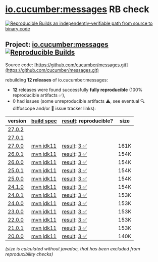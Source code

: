 [io.cucumber:messages](https://central.sonatype.com/artifact/io.cucumber/messages/versions) RB check
=======

[![Reproducible Builds](https://reproducible-builds.org/images/logos/rb.svg) an independently-verifiable path from source to binary code](https://reproducible-builds.org/)

## Project: [io.cucumber:messages](https://central.sonatype.com/artifact/io.cucumber/messages/versions) [![Reproducible Builds](https://img.shields.io/endpoint?url=https://raw.githubusercontent.com/jvm-repo-rebuild/reproducible-central/master/content/io/cucumber/messages/badge.json)](https://github.com/jvm-repo-rebuild/reproducible-central/blob/master/content/io/cucumber/messages/README.md)

Source code: [https://github.com/cucumber/messages.git](https://github.com/cucumber/messages.git)

rebuilding **12 releases** of io.cucumber:messages:
- **12** releases were found successfully **fully reproducible** (100% reproducible artifacts :white_check_mark:),
- 0 had issues (some unreproducible artifacts :warning:, see eventual :mag: diffoscope and/or :memo: issue tracker links):

| version | [build spec](/BUILDSPEC.md) | [result](https://reproducible-builds.org/docs/jvm/): reproducible? | size |
| -- | --------- | ------ | -- |
| [27.0.2](https://central.sonatype.com/artifact/io.cucumber/messages/27.0.2/pom) | | | |
| [27.0.1](https://central.sonatype.com/artifact/io.cucumber/messages/27.0.1/pom) | | | |
| [27.0.0](https://central.sonatype.com/artifact/io.cucumber/messages/27.0.0/pom) | [mvn jdk11](messages-27.0.0.buildspec) | [result](messages-27.0.0.buildinfo): [3 :white_check_mark: ](messages-27.0.0.buildcompare) | 161K |
| [26.0.1](https://central.sonatype.com/artifact/io.cucumber/messages/26.0.1/pom) | [mvn jdk11](messages-26.0.1.buildspec) | [result](messages-26.0.1.buildinfo): [3 :white_check_mark: ](messages-26.0.1.buildcompare) | 154K |
| [26.0.0](https://central.sonatype.com/artifact/io.cucumber/messages/26.0.0/pom) | [mvn jdk11](messages-26.0.0.buildspec) | [result](messages-26.0.0.buildinfo): [3 :white_check_mark: ](messages-26.0.0.buildcompare) | 154K |
| [25.0.1](https://central.sonatype.com/artifact/io.cucumber/messages/25.0.1/pom) | [mvn jdk11](messages-25.0.1.buildspec) | [result](messages-25.0.1.buildinfo): [3 :white_check_mark: ](messages-25.0.1.buildcompare) | 154K |
| [25.0.0](https://central.sonatype.com/artifact/io.cucumber/messages/25.0.0/pom) | [mvn jdk11](messages-25.0.0.buildspec) | [result](messages-25.0.0.buildinfo): [3 :white_check_mark: ](messages-25.0.0.buildcompare) | 154K |
| [24.1.0](https://central.sonatype.com/artifact/io.cucumber/messages/24.1.0/pom) | [mvn jdk11](messages-24.1.0.buildspec) | [result](messages-24.1.0.buildinfo): [3 :white_check_mark: ](messages-24.1.0.buildcompare) | 154K |
| [24.0.1](https://central.sonatype.com/artifact/io.cucumber/messages/24.0.1/pom) | [mvn jdk11](messages-24.0.1.buildspec) | [result](messages-24.0.1.buildinfo): [3 :white_check_mark: ](messages-24.0.1.buildcompare) | 153K |
| [24.0.0](https://central.sonatype.com/artifact/io.cucumber/messages/24.0.0/pom) | [mvn jdk11](messages-24.0.0.buildspec) | [result](messages-24.0.0.buildinfo): [3 :white_check_mark: ](messages-24.0.0.buildcompare) | 153K |
| [23.0.0](https://central.sonatype.com/artifact/io.cucumber/messages/23.0.0/pom) | [mvn jdk11](messages-23.0.0.buildspec) | [result](messages-23.0.0.buildinfo): [3 :white_check_mark: ](messages-23.0.0.buildcompare) | 153K |
| [22.0.0](https://central.sonatype.com/artifact/io.cucumber/messages/22.0.0/pom) | [mvn jdk11](messages-22.0.0.buildspec) | [result](messages-22.0.0.buildinfo): [3 :white_check_mark: ](messages-22.0.0.buildcompare) | 153K |
| [21.0.1](https://central.sonatype.com/artifact/io.cucumber/messages/21.0.1/pom) | [mvn jdk11](messages-21.0.1.buildspec) | [result](messages-21.0.1.buildinfo): [3 :white_check_mark: ](messages-21.0.1.buildcompare) | 153K |
| [20.0.0](https://central.sonatype.com/artifact/io.cucumber/messages/20.0.0/pom) | [mvn jdk11](messages-20.0.0.buildspec) | [result](messages-20.0.0.buildinfo): [3 :white_check_mark: ](messages-20.0.0.buildcompare) | 140K |

<i>(size is calculated without javadoc, that has been excluded from reproducibility checks)</i>
